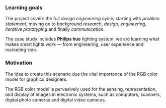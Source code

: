 ### Learning goals

The project covers the full <var>design engineering</var> cycle, starting with <var style="color: var(--gray)">problem statement</var>, moving on to <var style="color: var(--gray)">background research</var>, <var style="color: var(--gray)">design</var>, <var style="color: var(--gray)">engineering</var>, <var style="color: var(--gray)">iterative prototyping</var> and finally <var style="color: var(--gray)">communication</var>.

The case study includes **Philips hue** lighting system, we are learning what makes smart lights work — from engineering, user experience and marketing side.

### Motivation

The idea to create this scenario due the vital importance of the RGB color model for graphics designers. 

The RGB color model is pervasively used for the sensing, representation, and display of images in electronic systems, such as computers, scanners, digital photo cameras and digital video cameras.